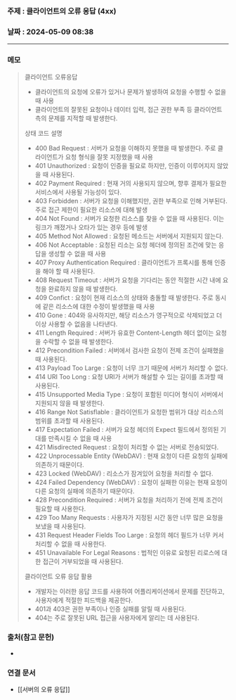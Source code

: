### 주제 : 클라이언트의 오류 응답 (4xx)

### 날짜 : 2024-05-09 08:38
----
### 메모
> 클라이언트 오류응답
> 	- 클라이언트의 요청에 오류가 있거나 문제가 발생하여 요청을 수행할 수 없을 때 사용
> 	- 클라이언트의 잘못된 요청이나 데이터 입력, 접근 권한 부족 등 클라이언트 측의 문제를 지적할 때 발생한다.
> 
> 상태 코드 설명
> 	- 400 Bad Request : 서버가 요청을 이해하지 못했을 때 발생한다. 주로 클라이언트가 요청 형식을 잘못 지정했을 때 사용
> 	- 401 Unauthorized : 요청이 인증을 필요로 하지만, 인증이 이루어지지 않았을 때 사용된다.
> 	- 402 Payment Required : 현재 거의 사용되지 않으며, 향후 결제가 필요한 서비스에서 사용될 가능성이 있다.
> 	- 403 Forbidden : 서버가 요청을 이해했지만, 권한 부족으로 인해 거부된다. 주로 접근 제한이 필요한 리소스에 대해 발생
> 	- 404 Not Found : 서버가 요청한 리소스를 찾을 수 없을 때 사용된다. 이는 링크가 깨졌거나 오타가 있는 경우 등에 발생
> 	- 405 Method Not Allowed : 요청된 메소드는 서버에서 지원되지 않는다. 
> 	- 406 Not Acceptable : 요청된 리소는 요청 헤더에 정의된 조건에 맞는 응답을 생성할 수 없을 때 사용
> 	- 407 Proxy Authentication Required : 클라이언트가 프록시를 통해 인증을 해야 할 때 사용된다.
> 	- 408 Request Timeout : 서버가 요청을 기다리는 동안 적절한 시간 내에 요청을 완료하지 않을 때 발생한다.
> 	- 409 Confict : 요청이 현재 리소스의 상태와 충돌할 때 발생한다. 주로 동시에 같은 리소스에 대한 수정이 발생했을 때 사용
> 	- 410 Gone : 404와 유사하지만, 해당 리소스가 영구적으로 삭제되었고 더 이상 사용할 수 없음을 나타낸다.
> 	- 411 Length Required : 서버가 유효한 Content-Length 헤더 없이는 요청을 수락할 수 없을 때 발생한다.
> 	- 412 Precondition Failed : 서버에서 검사한 요청이 전제 조건이 실패했을 때 사용된다.
> 	- 413 Payload Too Large : 요청이 너무 크기 때문에 서버가 처리할 수 없다.
> 	- 414 URI Too Long : 요청 URI가 서버가 해설할 수 있는 길이를 초과할 때 사용된다.
> 	- 415 Unsupported Media Type : 요청이 포함된 미디어 형식이 서버에서 지원되지 않을 때 발생한다.
> 	- 416 Range Not Satisflable : 클라이언트가 요청한 범위가 대상 리소스의 범위를 초과할 때 사용된다.
> 	- 417 Expectation Failed : 서버가 요청 헤더의 Expect 필드에서 정의된 기대를 만족시킬 수 없을 때 사용
> 	- 421 Misdirected Request : 요청이 처리할 수 없는 서버로 전송되었다.
> 	- 422 Unprocessable Entity (WebDAV) : 현재 요청이 다른 요청의 실패에 의존하기 때문이다.
> 	- 423 Locked (WebDAV) : 리소스가 잠겨있어 요청을 처리할 수 없다.
> 	- 424 Failed Dependency (WebDAV) : 요청이 실패한 이유는 현재 요청이 다른 요청의 실패에 의존하기 때문이다.
> 	- 428 Precondition Required : 서버가 요청을 처리하기 전에 전제 조건이 필요할 때 사용한다.
> 	- 429 Too Many Requests : 사용자가 지정된 시간 동안 너무 많은 요청을 보냈을 때 사용된다.
> 	- 431 Request Header Fields Too Large : 요청의 헤더 필드가 너무 커서 처리할 수 없을 때 사용한다.
> 	- 451 Unavailable For Legal Reasons : 법적인 이유로 요청된 리로스에 대한 접근이 거부되었을 때 사용된다.
> 
> 클라이언트 오류 응답 활용
> 	- 개발자는 이러한 응답 코드를 사용하여 어플리케이션에서 문제를 진단하고, 사용자에게 적절한 피드백을 제공한다.
> 	- 401과 403은 권한 부족이나 인증 실패를 알릴 때 사용된다.
> 	- 404는 주로 잘못된 URL 접근을 사용자에게 알리는 데 사용된다.

### 출처(참고 문헌)
-

### 연결 문서
- [[서버의 오류 응답]]
